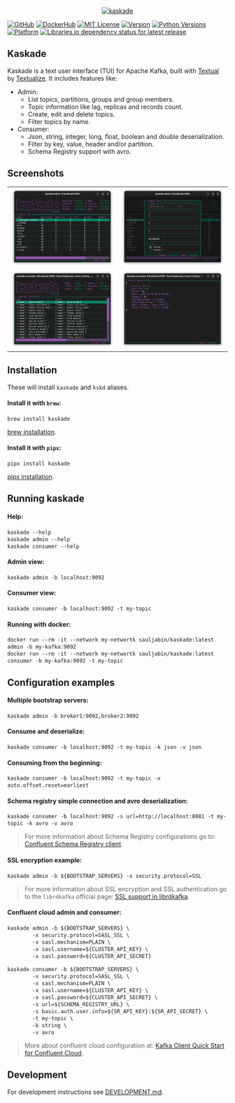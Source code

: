 <p align="center">
<a href="https://github.com/sauljabin/kaskade"><img alt="kaskade" width="400" src="https://raw.githubusercontent.com/sauljabin/kaskade/main/screenshots/banner.png"></a>
</p>

<a href="https://github.com/sauljabin/kaskade"><img alt="GitHub" src="https://img.shields.io/badge/-github-blueviolet?logo=github&logoColor=white"></a>
<a href="https://hub.docker.com/r/sauljabin/kaskade"><img alt="DockerHub" src="https://img.shields.io/badge/-docker-blue?logo=docker&logoColor=white"></a>
<a href="https://github.com/sauljabin/kaskade/blob/main/LICENSE"><img alt="MIT License" src="https://img.shields.io/github/license/sauljabin/kaskade"></a>
<a href="https://pypi.org/project/kaskade"><img alt="Version" src="https://img.shields.io/pypi/v/kaskade?label=latest"></a>
<a href="https://pypi.org/project/kaskade"><img alt="Python Versions" src="https://img.shields.io/pypi/pyversions/kaskade?label=python"></a>
<a href="https://pypi.org/project/kaskade"><img alt="Platform" src="https://img.shields.io/badge/os-linux%20%7C%20macos-blue"></a>
<a href="https://libraries.io/pypi/kaskade"><img alt="Libraries.io dependency status for latest release" src="https://img.shields.io/librariesio/release/pypi/kaskade"></a>

## Kaskade

Kaskade is a text user interface (TUI) for Apache Kafka, built with [Textual](https://github.com/Textualize/textual) by [Textualize](https://www.textualize.io/).
It includes features like:

- Admin:
    - List topics, partitions, groups and group members.
    - Topic information like lag, replicas and records count.
    - Create, edit and delete topics.
    - Filter topics by name.
- Consumer:
    - Json, string, integer, long, float, boolean and double deserialization.
    - Filter by key, value, header and/or partition.
    - Schema Registry support with avro.

## Screenshots

<table>
<tr>
<td>
<img alt="kaskade" src="https://raw.githubusercontent.com/sauljabin/kaskade/main/screenshots/admin.png">
</td>
<td>
<img alt="kaskade" src="https://raw.githubusercontent.com/sauljabin/kaskade/main/screenshots/create-topic.png">
</td>
</tr>
<tr>
<td>
<img alt="kaskade" src="https://raw.githubusercontent.com/sauljabin/kaskade/main/screenshots/consumer.png">
</td>
<td>
<img alt="kaskade" src="https://raw.githubusercontent.com/sauljabin/kaskade/main/screenshots/record.png">
</td>
</tr>
</table>

## Installation

These will install `kaskade` and `kskd` aliases.

#### Install it with `brew`:

```shell
brew install kaskade
```

[brew installation](https://brew.sh/).

#### Install it with `pipx`:

```shell
pipx install kaskade
```

[pipx installation](https://pipx.pypa.io/stable/installation/).

## Running kaskade

#### Help:

```shell
kaskade --help
kaskade admin --help
kaskade consumer --help
```

#### Admin view:

```shell
kaskade admin -b localhost:9092
```

#### Consumer view:

```shell
kaskade consumer -b localhost:9092 -t my-topic
```

#### Running with docker:

```shell
docker run --rm -it --network my-networtk sauljabin/kaskade:latest admin -b my-kafka:9092
docker run --rm -it --network my-networtk sauljabin/kaskade:latest consumer -b my-kafka:9092 -t my-topic
```

## Configuration examples

#### Multiple bootstrap servers:

```shell
kaskade admin -b broker1:9092,broker2:9092
```

#### Consume and deserialize:

```shell
kaskade consumer -b localhost:9092 -t my-topic -k json -v json
```

#### Consuming from the beginning:

```shell
kaskade consumer -b localhost:9092 -t my-topic -x auto.offset.reset=earliest
```

#### Schema registry simple connection and avro deserialization:

```shell
kaskade consumer -b localhost:9092 -s url=http://localhost:8081 -t my-topic -k avro -v avro
```

> For more information about Schema Registry configurations
> go to: [Confluent Schema Registry client](https://docs.confluent.io/platform/current/clients/confluent-kafka-python/html/index.html#schemaregistry-client).

#### SSL encryption example:

```shell
kaskade admin -b ${BOOTSTRAP_SERVERS} -x security.protocol=SSL
```

> For more information about SSL encryption and SSL authentication go
> to the `librdkafka` official page: [SSL support in librdkafka](https://github.com/edenhill/librdkafka/wiki/Using-SSL-with-librdkafka#configure-librdkafka-client).

#### Confluent cloud admin and consumer:

```shell
kaskade admin -b ${BOOTSTRAP_SERVERS} \
        -x security.protocol=SASL_SSL \
        -x sasl.mechanism=PLAIN \
        -x sasl.username=${CLUSTER_API_KEY} \
        -x sasl.password=${CLUSTER_API_SECRET}
```

```shell
kaskade consumer -b ${BOOTSTRAP_SERVERS} \
        -x security.protocol=SASL_SSL \
        -x sasl.mechanism=PLAIN \
        -x sasl.username=${CLUSTER_API_KEY} \
        -x sasl.password=${CLUSTER_API_SECRET} \
        -s url=${SCHEMA_REGISTRY_URL} \
        -s basic.auth.user.info=${SR_API_KEY}:${SR_API_SECRET} \
        -t my-topic \
        -k string \
        -v avro
```

> More about confluent cloud configuration
> at: [Kafka Client Quick Start for Confluent Cloud](https://docs.confluent.io/cloud/current/client-apps/config-client.html).

## Development

For development instructions see [DEVELOPMENT.md](DEVELOPMENT.md).
